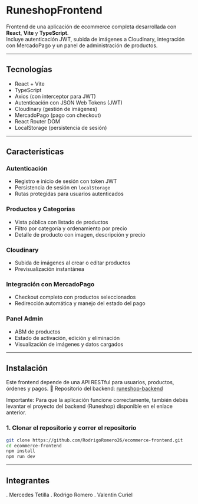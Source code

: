 # RuneshopFrontend
Frontend de una aplicación de ecommerce completa desarrollada con **React**, **Vite** y **TypeScript**.  
Incluye autenticación JWT, subida de imágenes a Cloudinary, integración con MercadoPago y un panel de administración de productos.

---

## Tecnologías

-  React + Vite
-  TypeScript
-  Axios (con interceptor para JWT)
-  Autenticación con JSON Web Tokens (JWT)
-  Cloudinary (gestión de imágenes)
-  MercadoPago (pago con checkout)
-  React Router DOM
-  LocalStorage (persistencia de sesión)

---

## Características

### Autenticación
- Registro e inicio de sesión con token JWT
- Persistencia de sesión en `localStorage`
- Rutas protegidas para usuarios autenticados

### Productos y Categorías
- Vista pública con listado de productos
- Filtro por categoría y ordenamiento por precio
- Detalle de producto con imagen, descripción y precio

### Cloudinary
- Subida de imágenes al crear o editar productos
- Previsualización instantánea

### Integración con MercadoPago
- Checkout completo con productos seleccionados
- Redirección automática y manejo del estado del pago

### Panel Admin
- ABM de productos
- Estado de activación, edición y eliminación
- Visualización de imágenes y datos cargados

---

## Instalación

Este frontend depende de una API RESTful para usuarios, productos, órdenes y pagos.
🔗 Repositorio del backend: [runeshop-backend](https://github.com/Mercetet/Runeshop-Backend/tree/main)

Importante: Para que la aplicación funcione correctamente, también debés levantar el proyecto del backend (Runeshop) disponible en el enlace anterior.

### 1. Clonar el repositorio y correr el repositorio

```bash
git clone https://github.com/RodrigoRomero26/ecommerce-frontend.git
cd ecommerce-frontend
npm install
npm run dev
````

---

## Integrantes
. Mercedes Tetilla
. Rodrigo Romero
. Valentin Curiel
